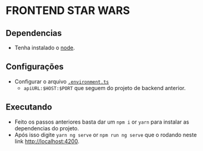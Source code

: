 # FRONTEND STAR WARS

## Dependencias

  - Tenha instalado o [node](https://nodejs.org/pt-br/download/).

## Configurações

- Configurar o arquivo [`.environment.ts`](src/environments/environment.ts)
  - `apiURL:$HOST:$PORT` que seguem do projeto de backend anterior.

## Executando

- Feito os passos anteriores basta dar um `npm i` or `yarn` para instalar as dependencias do projeto.
- Após isso digite `yarn ng serve` or `npm run ng serve` que o rodando neste link [http://localhost:4200](http://localhost:4200).
